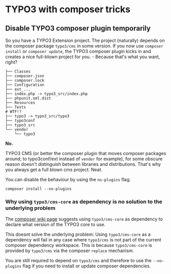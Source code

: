 # TYPO3 with composer tricks

## Disable TYPO3 composer plugin temporarily

So you have a TYPO3 Extension project. The project (naturally) depends on the composer package
`typo3/cms` in some version. If you now use `composer install` or `composer update`, the
TYPO3 composer plugin kicks in and creates a nice full-blown project for you. - Because
that's what you want, right?

```
├── Classes
├── composer.json
├── composer.lock
├── Configuration
├── ext_...
├── index.php -> typo3_src/index.php
├── phpunit.xml.dist
├── Resources
├── Tests
# WTF!?
├── typo3 -> typo3_src/typo3
├── typo3conf
├── typo3_src
└── vendor
    └── typo3
```

**No.**

TYPO3 CMS (or better the composer plugin that moves composer packages around; to typo3conf/ext 
instead of `vendor` for example), for some obscure reason doesn't distinguish between libraries
and distributions. That's why you always get a full blown cms project. Neat.

You can disable the behaviour by using the `no-plugins` flag.

```
composer install --no-plugins
```

### Why using `typo3/cms-core` as dependency is no solution to the underlying problem

The [composer wiki page](https://wiki.typo3.org/Composer) suggests using `typo3/cms-core`
as dependency to declare what version of the TYPO3 core to use.

This doesnt solve the underlying problem: Using `typo3/cms-core` as a dependency will fail
in any case where `typo3/cms` is not part of the current composer dependency workspace.
This is because `typo3/cms-core` is provided by `typo3/cms` via the composer `replace`
mechanism.

You are still required to depend on `typo3/cms` and therefore to use the `--no-plugins` flag
if you need to install or update composer dependencies.
